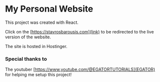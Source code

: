 # My Personal Website

This project was created with React.

Click on the [https://stavrosbarousis.com](link) to be redirected to the live version of the website.

The site is hosted in Hostinger.

### Special thanks to
The youtuber [https://www.youtube.com/@EGATORTUTORIALS](EGATOR) for helping me setup this project!